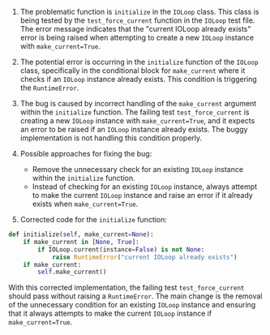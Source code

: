 1. The problematic function is `initialize` in the `IOLoop` class. This class is being tested by the `test_force_current` function in the `IOLoop` test file. The error message indicates that the "current IOLoop already exists" error is being raised when attempting to create a new `IOLoop` instance with `make_current=True`.

2. The potential error is occurring in the `initialize` function of the `IOLoop` class, specifically in the conditional block for `make_current` where it checks if an `IOLoop` instance already exists. This condition is triggering the `RuntimeError`.

3. The bug is caused by incorrect handling of the `make_current` argument within the `initialize` function. The failing test `test_force_current` is creating a new `IOLoop` instance with `make_current=True`, and it expects an error to be raised if an `IOLoop` instance already exists. The buggy implementation is not handling this condition properly.

4. Possible approaches for fixing the bug:
   - Remove the unnecessary check for an existing `IOLoop` instance within the `initialize` function.
   - Instead of checking for an existing `IOLoop` instance, always attempt to make the current `IOLoop` instance and raise an error if it already exists when `make_current=True`.

5. Corrected code for the `initialize` function:

```python
def initialize(self, make_current=None):
    if make_current in [None, True]:
        if IOLoop.current(instance=False) is not None:
            raise RuntimeError("current IOLoop already exists")
    if make_current:
        self.make_current()
```

With this corrected implementation, the failing test `test_force_current` should pass without raising a `RuntimeError`. The main change is the removal of the unnecessary condition for an existing `IOLoop` instance and ensuring that it always attempts to make the current `IOLoop` instance if `make_current=True`.